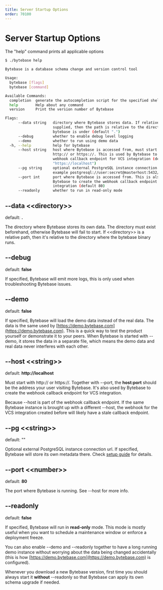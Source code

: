 ```yaml
---
title: Server Startup Options
order: 70100
---
```


# Server Startup Options

The "help" command prints all applicable options

```bash
$ ./bytebase help

Bytebase is a database schema change and version control tool

Usage:
  bytebase [flags]
  bytebase [command]

Available Commands:
  completion  generate the autocompletion script for the specified shell
  help        Help about any command
  version     Print the version number of Bytebase

Flags:
      --data string   directory where Bytebase stores data. If relative path is
                      supplied, then the path is relative to the directory where
                      bytebase is under (default ".")
      --debug         whether to enable debug level logging
      --demo          whether to run using demo data
  -h, --help          help for bytebase
      --host string   host where Bytebase is accessed from, must start with
                      http:// or https://. This is used by Bytebase to create the
                      webhook callback endpoint for VCS integration (default
                      "https://localhost")
      --pg string     optional external PostgreSQL instance connection url; for
                      example postgresql://user:secret@masterhost:5432/dbname?sslrootcert=cert
      --port int      port where Bytebase is accessed from. This is also used by
                      Bytebase to create the webhook callback endpoint for VCS
                      integration (default 80)
      --readonly      whether to run in read-only mode
```

## --data <\<directory>>

default: **.**

The directory where Bytebase stores its own data. The directory must exist beforehand, otherwise Bytebase will fail to start. If <\<directory>> is a relative path, then it's relative to the directory where the bytebase binary runs.

## --debug

default: **false**

If specified, Bytebase will emit more logs, this is only used when troubleshooting Bytebase issues.

## --demo

default: **false**

If specified, Bytebase will load the demo data instead of the real data. The data is the same used by [https://demo.bytebase.com](https://demo.bytebase.com). This is a quick way to test the product yourself or demonstrate it to your peers. When Bytebase is started with --demo, it stores the data in a separate file, which means the demo data and real data never interferes with each other.

## --host <\<string>>

default: **http://localhost**

Must start with http:// or https://. Together with --port, the **host:port** should be the address your user visiting Bytebase. It's also used by Bytebase to create the webhook callback endpoint for VCS integration.

<hint-block type="warning">

Because --host is part of the webhook callback endpoint. If the same Bytebase instance is brought up with a different --host, the webhook for the VCS integration created before will likely have a stale callback endpoint.

</hint-block>

## --pg <\<string>>

default: ""

Optional external PostgreSQL instance connection url. If specified, Bytebase will store its own metadata there. Check [setup guide](/docs/install/external-postgres) for details.

## --port <\<number>>

default: **80**

The port where Bytebase is running. See --host for more info.

## --readonly

default: **false**

If specified, Bytebase will run in **read-only** mode. This mode is mostly useful when you want to schedule a maintenance window or enforce a deployment freeze.

You can also enable --demo and --readonly together to have a long running demo instance without worrying about the data being changed accidentally (this is how [https://demo.bytebase.com](https://demo.bytebase.com) is configured).

<hint-block type="info">

Whenever you download a new Bytebase version, first time you should always start it **without** --readonly so that Bytebase can apply its own schema upgrade if needed.

</hint-block>
